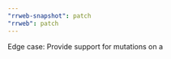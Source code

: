 ```yaml
---
"rrweb-snapshot": patch
"rrweb": patch
---
```


Edge case: Provide support for mutations on a <style> element which (unusually) has multiple text nodes
